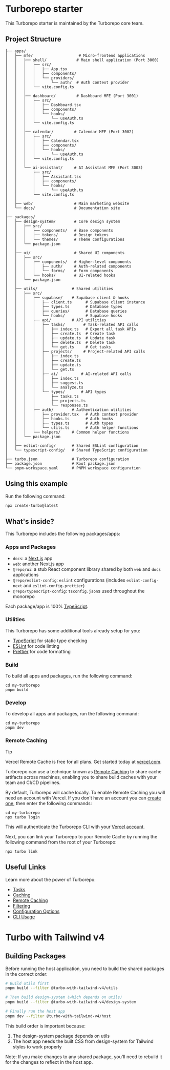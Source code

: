 # Turborepo starter

This Turborepo starter is maintained by the Turborepo core team.

## Project Structure
```
├── apps/
│   ├── mfe/                    # Micro-frontend applications
│   │   ├── shell/             # Main shell application (Port 3000)
│   │   │   ├── src/
│   │   │   │   ├── App.tsx
│   │   │   │   ├── components/
│   │   │   │   └── providers/
│   │   │   │       └── auth/  # Auth context provider
│   │   │   └── vite.config.ts
│   │   │
│   │   ├── dashboard/         # Dashboard MFE (Port 3001)
│   │   │   ├── src/
│   │   │   │   ├── Dashboard.tsx
│   │   │   │   ├── components/
│   │   │   │   └── hooks/
│   │   │   │       └── useAuth.ts
│   │   │   └── vite.config.ts
│   │   │
│   │   ├── calendar/         # Calendar MFE (Port 3002)
│   │   │   ├── src/
│   │   │   │   ├── Calendar.tsx
│   │   │   │   ├── components/
│   │   │   │   └── hooks/
│   │   │   │       └── useAuth.ts
│   │   │   └── vite.config.ts
│   │   │
│   │   └── ai-assistant/     # AI Assistant MFE (Port 3003)
│   │       ├── src/
│   │       │   ├── Assistant.tsx
│   │       │   ├── components/
│   │       │   └── hooks/
│   │       │       └── useAuth.ts
│   │       └── vite.config.ts
│   │
│   ├── web/                  # Main marketing website
│   └── docs/                 # Documentation site
│
├── packages/
│   ├── design-system/        # Core design system
│   │   ├── src/
│   │   │   ├── components/   # Base components
│   │   │   ├── tokens/       # Design tokens
│   │   │   └── themes/       # Theme configurations
│   │   └── package.json
│   │
│   ├── ui/                   # Shared UI components
│   │   ├── src/
│   │   │   ├── components/   # Higher-level components
│   │   │   │   ├── auth/     # Auth-related components
│   │   │   │   └── forms/    # Form components
│   │   │   └── hooks/        # UI-related hooks
│   │   └── package.json
│   │
│   ├── utils/               # Shared utilities
│   │   ├── src/
│   │   │   ├── supabase/    # Supabase client & hooks
│   │   │   │   ├── client.ts      # Supabase client instance
│   │   │   │   ├── types.ts       # Database types
│   │   │   │   ├── queries/       # Database queries
│   │   │   │   └── hooks/         # Supabase hooks
│   │   │   ├── api/         # API utilities
│   │   │   │   ├── tasks/        # Task-related API calls
│   │   │   │   │   ├── index.ts   # Export all task APIs
│   │   │   │   │   ├── create.ts  # Create task
│   │   │   │   │   ├── update.ts  # Update task
│   │   │   │   │   ├── delete.ts  # Delete task
│   │   │   │   │   └── get.ts     # Get tasks
│   │   │   │   ├── projects/     # Project-related API calls
│   │   │   │   │   ├── index.ts
│   │   │   │   │   ├── create.ts
│   │   │   │   │   ├── update.ts
│   │   │   │   │   └── get.ts
│   │   │   │   ├── ai/          # AI-related API calls
│   │   │   │   │   ├── index.ts
│   │   │   │   │   ├── suggest.ts
│   │   │   │   │   └── analyze.ts
│   │   │   │   └── types/       # API types
│   │   │   │       ├── tasks.ts
│   │   │   │       ├── projects.ts
│   │   │   │       └── responses.ts
│   │   │   ├── auth/        # Authentication utilities
│   │   │   │   ├── provider.tsx   # Auth context provider
│   │   │   │   ├── hooks.ts       # Auth hooks
│   │   │   │   ├── types.ts       # Auth types
│   │   │   │   └── utils.ts       # Auth helper functions
│   │   │   └── helpers/     # Common helper functions
│   │   └── package.json
│   │
│   ├── eslint-config/       # Shared ESLint configuration
│   └── typescript-config/   # Shared TypeScript configuration
│
├── turbo.json               # Turborepo configuration
├── package.json             # Root package.json
└── pnpm-workspace.yaml      # PNPM workspace configuration
```

## Using this example

Run the following command:

```sh
npx create-turbo@latest
```

## What's inside?

This Turborepo includes the following packages/apps:

### Apps and Packages

- `docs`: a [Next.js](https://nextjs.org/) app
- `web`: another [Next.js](https://nextjs.org/) app
- `@repo/ui`: a stub React component library shared by both `web` and `docs` applications
- `@repo/eslint-config`: `eslint` configurations (includes `eslint-config-next` and `eslint-config-prettier`)
- `@repo/typescript-config`: `tsconfig.json`s used throughout the monorepo

Each package/app is 100% [TypeScript](https://www.typescriptlang.org/).

### Utilities

This Turborepo has some additional tools already setup for you:

- [TypeScript](https://www.typescriptlang.org/) for static type checking
- [ESLint](https://eslint.org/) for code linting
- [Prettier](https://prettier.io) for code formatting

### Build

To build all apps and packages, run the following command:

```
cd my-turborepo
pnpm build
```

### Develop

To develop all apps and packages, run the following command:

```
cd my-turborepo
pnpm dev
```

### Remote Caching

> [!TIP]
> Vercel Remote Cache is free for all plans. Get started today at [vercel.com](https://vercel.com/signup?/signup?utm_source=remote-cache-sdk&utm_campaign=free_remote_cache).

Turborepo can use a technique known as [Remote Caching](https://turborepo.com/docs/core-concepts/remote-caching) to share cache artifacts across machines, enabling you to share build caches with your team and CI/CD pipelines.

By default, Turborepo will cache locally. To enable Remote Caching you will need an account with Vercel. If you don't have an account you can [create one](https://vercel.com/signup?utm_source=turborepo-examples), then enter the following commands:

```
cd my-turborepo
npx turbo login
```

This will authenticate the Turborepo CLI with your [Vercel account](https://vercel.com/docs/concepts/personal-accounts/overview).

Next, you can link your Turborepo to your Remote Cache by running the following command from the root of your Turborepo:

```
npx turbo link
```

## Useful Links

Learn more about the power of Turborepo:

- [Tasks](https://turborepo.com/docs/crafting-your-repository/running-tasks)
- [Caching](https://turborepo.com/docs/crafting-your-repository/caching)
- [Remote Caching](https://turborepo.com/docs/core-concepts/remote-caching)
- [Filtering](https://turborepo.com/docs/crafting-your-repository/running-tasks#using-filters)
- [Configuration Options](https://turborepo.com/docs/reference/configuration)
- [CLI Usage](https://turborepo.com/docs/reference/command-line-reference)

# Turbo with Tailwind v4

## Building Packages

Before running the host application, you need to build the shared packages in the correct order:

```bash
# Build utils first
pnpm build --filter @turbo-with-tailwind-v4/utils

# Then build design-system (which depends on utils)
pnpm build --filter @turbo-with-tailwind-v4/design-system

# Finally run the host app
pnpm dev --filter @turbo-with-tailwind-v4/host
```

This build order is important because:
1. The design-system package depends on utils
2. The host app needs the built CSS from design-system for Tailwind styles to work properly

Note: If you make changes to any shared package, you'll need to rebuild it for the changes to reflect in the host app.

